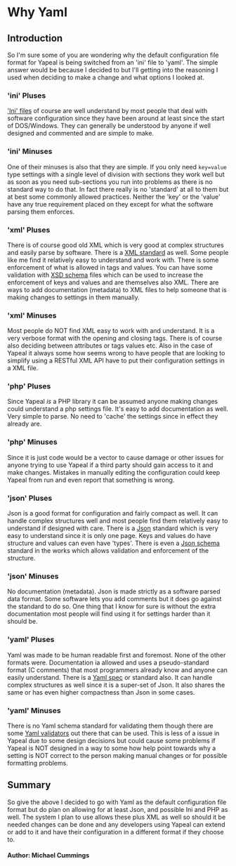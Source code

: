 # Why Yaml #

## Introduction ##

So I'm sure some of you are wondering why the default configuration file format
for Yapeal is being switched from an 'ini' file to 'yaml'. The simple answer
would be because I decided to but I'll getting into the reasoning I used when
deciding to make a change and what options I looked at.

### 'ini' Pluses ###

['Ini' files][1] of course are well understand by most people that deal with
software configuration since they have been around at least since the start of
DOS/Windows. They can generally be understood by anyone if well designed and
commented and are simple to make.

### 'ini' Minuses

One of their minuses is also that they are simple. If you only need `key=value`
type settings with a single level of division with sections they work well but
as soon as you need sub-sections you run into problems as there is no standard
way to do that. In fact there really is no 'standard' at all to them but at best
some commonly allowed practices. Neither the 'key' or the 'value' have any true
requirement placed on they except for what the software parsing them enforces.

### 'xml' Pluses ###

There is of course good old XML which is very good at complex structures and
easily parse by software. There is a [XML standard][2] as well. Some people like
me find it relatively easy to understand and work with. There is some
enforcement of what is allowed in tags and values. You can have some validation
with [XSD schema][3] files which can be used to increase the enforcement of keys
and values and are themselves also XML. There are ways to add documentation
(metadata) to XML files to help someone that is making changes to settings in
them manually.

### 'xml' Minuses ###

Most people do NOT find XML easy to work with and understand. It is a very
verbose format with the opening and closing tags. There is of course also
deciding between attributes or tags values etc. Also in the case of Yapeal it
always some how seems wrong to have people that are looking to simplify using a
RESTful XML API have to put their configuration settings in a XML file.

### 'php' Pluses ###

Since Yapeal _is_ a PHP library it can be assumed anyone making changes could
understand a php settings file. It's easy to add documentation as well. Very
simple to parse. No need to 'cache' the settings since in effect they already
are.

### 'php' Minuses ###

Since it is just code would be a vector to cause damage or other issues for
anyone trying to use Yapeal if a third party should gain access to it and make
changes. Mistakes in manually editing the configuration could keep Yapeal from
run and even report that something is wrong.

### 'json' Pluses ###

Json is a good format for configuration and fairly compact as well. It can
handle complex structures well and most people find them relatively easy to
understand if designed with care. There is a [Json][4] standard which is very
easy to understand since it is only one page. Keys and values do have structure
and values can even have 'types'. There is even a [Json schema][5] standard in
the works which allows validation and enforcement of the structure.


### 'json' Minuses ###

No documentation (metadata). Json is made strictly as a software parsed data
format. Some software lets you add comments but it does go against the standard
to do so. One thing that I know for sure is without the extra documentation
most people will find using it for settings harder than it should be.

### 'yaml' Pluses ###

Yaml was made to be human readable first and foremost. None of the other formats
were. Documentation ia allowed and uses a pseudo-standard format (C comments)
that most programmers already know and anyone can easily understand. There is a
[Yaml spec][6] or standard also. It can handle complex structures as well since it
is a super-set of Json. It also shares the same or has even higher compactness
than Json in some cases.

### 'yaml' Minuses ###

There is no Yaml schema standard for validating them though there are some
[Yaml validators][7] out there that can be used. This is less of a issue in
Yapeal due to some design decisions but could cause some problems if Yapeal is
NOT designed in a way to some how help point towards why a setting is NOT
correct to the person making manual changes or for possible formatting problems.

## Summary ##

So give the above I decided to go with Yaml as the default configuration file
format but do plan on allowing for at least Json, and possible Ini and PHP as
well. The system I plan to use allows these plus XML as well so should it be
needed changes can be done and any developers using Yapeal can extend or add to
it and have their configuration in a different format if they choose to.

[1]: http://en.wikipedia.org/wiki/INI_file
[2]: http://www.w3.org/TR/REC-xml/
[3]: http://en.wikipedia.org/wiki/XML_Schema_%28W3C%29
[4]: http://www.json.org/
[5]: http://json-schema.org/
[6]: http://yaml.org/spec/
[7]: http://stackoverflow.com/questions/287346/yaml-validation

#### Author: Michael Cummings ####
